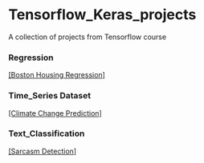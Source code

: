 # Tensorflow_Keras_projects
A collection of projects from Tensorflow course

### Regression

[[Boston Housing Regression]](./Regression/) 

### Time_Series Dataset

[[Climate Change Prediction]](./Time_Series/) 

### Text_Classification

[[Sarcasm Detection]](./Text_Classification/) 
